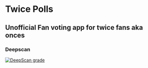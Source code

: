 # Twice Polls

## Unofficial Fan voting app for twice fans aka onces

### Deepscan

<a href="https://deepscan.io/dashboard#view=project&tid=12587&pid=15620&bid=315198"><img src="https://deepscan.io/api/teams/12587/projects/15620/branches/315198/badge/grade.svg" alt="DeepScan grade"></a>
